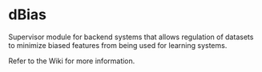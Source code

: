# dBias
Supervisor module for backend systems that allows regulation of datasets to minimize biased features from being used for learning systems.

Refer to the Wiki for more information.
